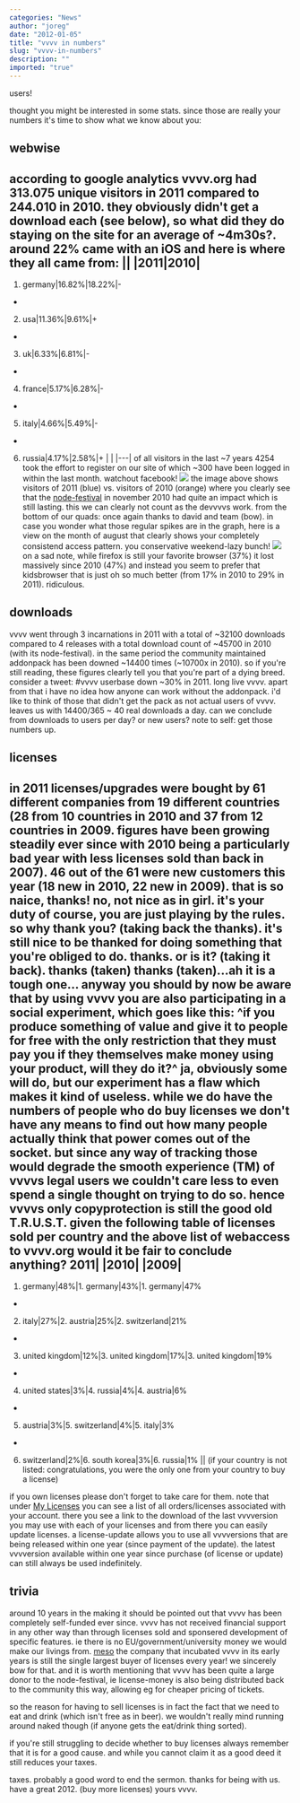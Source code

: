 ```yaml
---
categories: "News"
author: "joreg"
date: "2012-01-05"
title: "vvvv in numbers"
slug: "vvvv-in-numbers"
description: ""
imported: "true"
---
```



users!

thought you might be interested in some stats. since those are really your numbers it's time to show what we know about you:

## webwise
according to google analytics vvvv.org had 313.075 unique visitors in 2011 compared to 244.010 in 2010. they obviously didn't get a download each (see below), so what did they do staying on the site for an average of ~4m30s?. around 22% came with an iOS and here is where they all came from:
|| |**2011**|**2010**|
-
1. germany|16.82%|18.22%|-
-
2. usa|11.36%|9.61%|+
-
3. uk|6.33%|6.81%|-
-
4. france|5.17%|6.28%|-
-
5. italy|4.66%|5.49%|-
-
6. russia|4.17%|2.58%|+
| |
|---|
of all visitors in the last ~7 years 4254 took the effort to register on our site of which ~300 have been logged in within the last month. watchout facebook!
![](vvvvisitors.png)
the image above shows visitors of 2011 (blue) vs. visitors of 2010 (orange) where you clearly see that the [node-festival](http://node.vvvv.org) in november 2010 had quite an impact which is still lasting. this we can clearly not count as the devvvvs work. from the bottom of our quads: once again thanks to david and team (bow).
in case you wonder what those regular spikes are in the graph, here is a view on the month of august that clearly shows your completely consistend access pattern. you conservative weekend-lazy bunch!
![](august2011.png)
on a sad note, while firefox is still your favorite browser (37%) it lost massively since 2010 (47%) and instead you seem to prefer that kidsbrowser that is just oh so much better (from 17% in 2010 to 29% in 2011). ridiculous.
## downloads
vvvv went through 3 incarnations in 2011 with a total of ~32100 downloads compared to 4 releases with a total download count of ~45700 in 2010 (with its node-festival). in the same period the community maintained addonpack has been downed ~14400 times (~10700x in 2010). so if you're still reading, these figures clearly tell you that you're part of a dying breed. consider a tweet: #vvvv userbase down ~30% in 2011. long live vvvv.
apart from that i have no idea how anyone can work without the addonpack. i'd like to think of those that didn't get the pack as not actual users of vvvv. leaves us with 14400/365 ~ 40 real downloads a day. can we conclude from downloads to users per day? or new users? note to self: get those numbers up.
## licenses
in 2011 licenses/upgrades were bought by 61 different companies from 19 different countries (28 from 10 countries in 2010 and 37 from 12 countries in 2009. figures have been growing steadily ever since with 2010 being a particularly bad year with less licenses sold than back in 2007). 46 out of the 61 were new customers this year (18 new in 2010, 22 new in 2009).
that is so naice, thanks! no, not nice as in girl. it's your duty of course, you are just playing by the rules. so why thank you? (taking back the thanks). it's still nice to be thanked for doing something that you're obliged to do. thanks. or is it? (taking it back). thanks (taken) thanks (taken)...ah it is a tough one...
anyway you should by now be aware that by using vvvv you are also participating in a social experiment, which goes like this:
^if you produce something of value and give it to people for free with the only restriction that they must pay you if they themselves make money using your product, will they do it?^
ja, obviously some will do, but our experiment has a flaw which makes it kind of useless. while we do have the numbers of people who do buy licenses we don't have any means to find out how many people actually think that power comes out of the socket. but since any way of tracking those would degrade the smooth experience (TM) of vvvvs legal users we couldn't care less to even spend a single thought on trying to do so. hence vvvvs only copyprotection is still the good old T.R.U.S.T.
given the following table of licenses sold per country and the above list of webaccess to vvvv.org would it be fair to conclude anything?
**2011**| |**2010**| |**2009**| 
-
1. germany|48%|1. germany|43%|1. germany|47%
-
2. italy|27%|2. austria|25%|2. switzerland|21%
-
3. united kingdom|12%|3. united kingdom|17%|3. united kingdom|19%
-
4. united states|3%|4. russia|4%|4. austria|6%
-
5. austria|3%|5. switzerland|4%|5. italy|3%
-
6. switzerland|2%|6. south korea|3%|6. russia|1%
||
(if your country is not listed: congratulations, you were the only one from your country to buy a license)

if you own licenses please don't forget to take care for them. note that under [My Licenses](https://store.vvvv.org/orders) you can see a list of all orders/licenses associated with your account. there you see a link to the download of the last vvvversion you may use with each of your licenses and from there you can easily update licenses. a license-update allows you to use all vvvversions that are being released within one year (since payment of the update). the latest vvvversion available within one year since purchase (of license or update) can still always be used indefinitely. 

## trivia
around 10 years in the making it should be pointed out that vvvv has been completely self-funded ever since. vvvv has not received financial support in any other way than through licenses sold and sponsered development of specific features. ie there is no EU/government/university money we would make our livings from. [meso](http://meso.net) the company that incubated vvvv in its early years is still the single largest buyer of licenses every year! we sincerely bow for that. and it is worth mentioning that vvvv has been quite a large donor to the node-festival, ie license-money is also being distributed back to the community this way, allowing eg for cheaper pricing of tickets.

so the reason for having to sell licenses is in fact the fact that we need to eat and drink (which isn't free as in beer). we wouldn't really mind running around naked though (if anyone gets the eat/drink thing sorted). 

if you're still struggling to decide whether to buy licenses always remember that it is for a good cause. and while you cannot claim it as a good deed it still reduces your taxes.

taxes. probably a good word to end the sermon.
thanks for being with us.
have a great 2012.
(buy more licenses)
yours vvvv. 